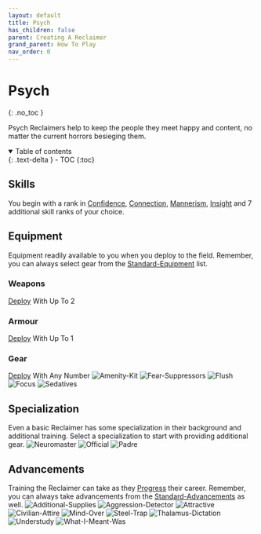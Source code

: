 ```yaml
---
layout: default
title: Psych
has_children: false
parent: Creating A Reclaimer
grand_parent: How To Play
nav_order: 0
---
```

# Psych
{: .no_toc }

Psych Reclaimers help to keep the people they meet happy and content, no matter the current horrors besieging them.

<details open markdown="block">
  <summary>
    Table of contents
  </summary>
  {: .text-delta }
- TOC
{:toc}
</details>

## Skills
You begin with a rank in [Confidence](Game/Core/Communication#Confidence), [Connection](Game/Core/Communication#Connection), [Mannerism](Game/Core/Communication#Mannerism), [Insight](Game/Core/Intelligence#Insight) and 7 additional skill ranks of your choice.

## Equipment
Equipment readily available to you when you deploy to the field. Remember, you can always select gear from the [Standard-Equipment](Game/Standard-Equipment) list.

### Weapons
[Deploy](Game/Deployment) With Up To 2

### Armour
[Deploy](Game/Deployment) With Up To 1


### Gear
[Deploy](Game/Deployment) With Any Number
![Amenity-Kit](Game/Blocks/Amenity-Kit)
![Fear-Suppressors](Game/Blocks/Fear-Suppressors)
![Flush](Game/Blocks/Flush)
![Focus](Game/Blocks/Focus)
![Sedatives](Game/Blocks/Sedatives)

## Specialization
Even a basic Reclaimer has some specialization in their background and additional training. Select a specialization to start with providing additional gear.
![Neuromaster](Game/Blocks/Neuromaster)
![Official](Game/Blocks/Official)
![Padre](Game/Blocks/Padre)

## Advancements
Training the Reclaimer can take as they [Progress](Game/Progress) their career. Remember, you can always take advancements from the [Standard-Advancements](Game/Standard-Advancements) as well.
![Additional-Supplies](Game/Blocks/Additional-Supplies)
![Aggression-Detector](Game/Blocks/Aggression-Detector)
![Attractive](Game/Blocks/Attractive)
![Civilian-Attire](Game/Blocks/Civilian-Attire)
![Mind-Over](Game/Blocks/Mind-Over)
![Steel-Trap](Game/Blocks/Steel-Trap)
![Thalamus-Dictation](Game/Blocks/Thalamus-Dictation)
![Understudy](Game/Blocks/Understudy)
![What-I-Meant-Was](Game/Blocks/What-I-Meant-Was)
